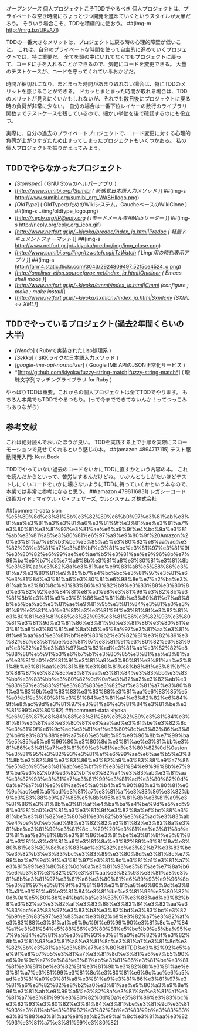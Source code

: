 *オープンソース* 個人プロジェクトこそTDDでやるべき
個人プロジェクトは、プライベートな空き時間にちょっとづつ開発を進めていくというスタイルが大半だろう。
そういう場合こそ、TDDを積極的に使おう。
 ##(img-m http://mrg.bz/UKvA7I)

TDDの一番大きなメリットは、プロジェクトに戻る時の心理的障壁が低いこと。
これは、自分のプライベートな時間を使って自主的に進めていくプロジェクトでは、特に重要だ。
全てを頭の中にいれてなくてもプロジェクトに戻って、コードに手を入れることができるので、気軽にコードを変更できる。
大量のテストケースが、コードを守ってくれているおかげだ。

時間が細切れになり、まとまった時間があまり取れない場合は、特にTDDのメリットを感じることができる。
ドカッとまとまった時間が取れる場合は、TDDのメリットが見えにくいかもしれないが、それでも数日後にプロジェクトに戻る時の負荷が非常に少ない。
自分の場合は一番下位レイヤーの数行のライブラリ関数までテストケースを残しているので、細かい挙動を後で確認するのにも役立つ。

実際に、自分の過去のプライベートプロジェクトで、コード変更に対する心理的負荷が上がりすぎたため止まってしまったプロジェクトもいくつかある。
私の個人プロジェクトを振りかえってみよう。

## TDDでやらなかったプロジェクト
- *[Stowspec*] ( GNU Stowのヘルパーアプリ )
- *[http://www.sumibi.org/|Sumibi ( 新感覚日本語入力メソッド )*]
    ##(img-s http://www.sumibi.org/sumibi_org_WASHIlogo.png)
- *[OldType*] ( OldTypeのためのWikiシステム。GaucheベースのWikiClone )
    ##(img-s ../img/oldtype_logo.png)
- *[http://r.eply.org/|R@eply.org ( iモードメール専用Webリーダー )*]
    ##(img-s http://r.eply.org/eply_org_icon.gif)
- *[http://www.netfort.gr.jp/~kiyoka/predoc/index_ja.html|Predoc ( 軽量ドキュメントフォーマット )*]
    ##(img-s http://www.netfort.gr.jp/~kiyoka/predoc/img/img_close.png)
- *[http://www.sumibi.org/lingr/tzwatch.cgi|TzWatch ( Lingr用の時刻表示アプリ )*]
    ##(img-s http://farm4.static.flickr.com/3043/2924809497_52f5ce4524_o.png)
- *[http://oneliner-elisp.sourceforge.net/index_ja.html|Oneliner ( Emacs shell mode )*]
- *[http://www.netfort.gr.jp/~kiyoka/cmmi/index_ja.html|Cmmi (configure ; make ; make install)*]
- *[http://www.netfort.gr.jp/~kiyoka/sxmlcnv/index_ja.html|Sxmlcnv (SXML <-> XML)*]

## TDDでやっているプロジェクト(過去2年間くらいの大半)
- *[Nendo*]    ( Rubyで実装されたLisp処理系 )
- *[Sekka*]    ( SKKライクな日本語入力メソッド )
- *[google-ime-api-normalizer*] ( Google IME APIのJSON正常化サービス )
- *[http://github.com/kiyoka/fuzzy-string-match|fuzzy-string-match*] ( 曖昧文字列マッチングライブラリ for Ruby )

やっぱりTDDは重要。これからの個人プロジェクトは全てTDDでやります。
もちろん本業でもTDDでやるつもり。(って今までできてないんか！ってつっこみもありながら)

## 参考文献
 これは絶対読んでおいたほうが良い。
 TDDを実践する上で手順を実際にスローモーションで見せてくれるという感じの本。
 ##(amazon 4894717115)  テスト駆動開発入門: Kent Beck

 TDDでやっていない過去のコードをいかにTDDに直すかという内容の本。
 これを読んだからといって、苦労はするんだけどね。
 いかんともしがたいほどテストしにくいコードをいかに壊さないようにTDDに持っていくかという本なので、本業では非常に参考になると思う。
 ##(amazon 4798116831)  レガシーコード改善ガイド : マイケル・C・フェザーズ, ウルシステム
ズ株式会社

##(comment-data sion %e5%89%8d%e3%81%8b%e3%82%89%e6%b0%97%e3%81%ab%e3%81%aa%e3%81%a3%e3%81%a6%e3%81%9f%e3%81%ae%e3%81%a7%e3%80%81%e3%81%93%e3%81%ae%e6%a9%9f%e4%bc%9a%e3%81%ab%e3%81%a8%e3%80%81%e6%97%a9%e9%80%9f%20Amazon%20%e3%81%a7%e8%b3%bc%e5%85%a5%e3%80%82%e8%aa%ad%e3%82%93%e3%81%a7%e3%81%bf%e3%81%be%e3%81%97%e3%81%9f%e3%80%82%e6%99%ae%e6%ae%b5%e3%81%ae%e9%96%8b%e7%99%ba%e5%b7%a5%e7%a8%8b%e3%81%a8%e3%80%81%e3%81%8b%e3%81%aa%e3%82%8a%e3%81%ae%e9%83%a8%e5%88%86%e3%81%a7%e3%80%81%e9%85%b7%e4%bc%bc%e3%81%97%e3%81%a6%e3%81%84%e3%81%a6%e3%80%81%e6%98%8e%e7%a2%ba%e3%81%ab%e3%80%8c%e3%83%86%e3%82%b9%e3%83%88%e3%80%8d%e3%82%92%e6%84%8f%e8%ad%98%e3%81%99%e3%82%8b%e3%81%8b%e3%81%a9%e3%81%86%e3%81%8b%e3%80%81%e7%a8%8b%e5%ba%a6%e3%81%ae%e9%81%95%e3%81%84%e3%81%a0%e3%81%91%e3%81%a0%e3%81%a3%e3%81%9f%e3%81%9f%e3%82%81%e3%80%81%e3%81%86%e3%82%93%e3%81%86%e3%82%93%e3%80%81%e3%81%9d%e3%81%86%e3%81%9d%e3%81%86%e3%80%81%e3%81%a8%e3%80%81%e6%8a%b5%e6%8a%97%e3%81%aa%e3%81%8f%e8%aa%ad%e3%81%bf%e9%80%b2%e3%82%81%e3%82%89%e3%82%8c%e3%81%be%e3%81%97%e3%81%9f%e3%80%82%e3%83%9a%e3%82%a2%e3%83%97%e3%83%ad%e3%81%ab%e3%82%82%e8%88%88%e5%91%b3%e6%b7%b1%e3%80%85%e3%81%aa%e3%81%ae%e3%81%a0%e3%81%91%e3%81%a9%e3%80%81%e3%81%aa%e3%81%8b%e3%81%aa%e3%81%8b%e3%80%81%e8%b8%8f%e3%81%bf%e5%88%87%e3%82%8c%e3%81%aa%e3%81%84%e3%83%bb%e3%83%bb%e3%83%bb%e3%80%82%0d%0a%e3%82%a2%e3%82%ab%e3%83%87%e3%83%9f%e3%83%83%e3%82%af%e3%81%a7%e3%80%81%e3%83%9b%e3%83%83%e3%83%88%e3%81%aa%e6%83%85%e5%a0%b1%e3%80%81%e3%81%84%e3%81%a4%e3%82%82%e6%84%9f%e8%ac%9d%e3%81%97%e3%81%a6%e3%81%84%e3%81%be%e3%81%99%e3%80%82)
##(comment-data kiyoka %e6%96%87%e8%84%88%e3%81%8b%e3%82%89%e3%81%84%e3%81%8f%e3%81%a8%e3%80%81%e8%aa%ad%e3%81%be%e3%82%8c%e3%81%9f%e6%9c%ac%e3%81%af%e3%80%8c%e3%83%86%e3%82%b9%e3%83%88%e9%a7%86%e5%8b%95%e9%96%8b%e7%99%ba%e5%85%a5%e9%96%80%e3%80%8d%e3%81%ae%e3%81%bb%e3%81%86%e3%81%a7%e3%81%99%e3%81%ad%e3%80%82%0d%0asion%e3%81%95%e3%82%93%e3%81%af%e6%99%ae%e6%ae%b5%e3%81%8b%e3%82%89%e3%83%86%e3%82%b9%e3%83%88%e9%a7%86%e5%8b%95%e3%81%ab%e8%bf%91%e3%81%84%e9%96%8b%e7%99%ba%e3%82%b9%e3%82%bf%e3%82%a4%e3%83%ab%e3%81%aa%e3%82%93%e3%81%a7%e3%81%99%e3%81%ad%e3%80%82%0d%0a%e7%a7%81%e3%81%ae%e5%a0%b4%e5%90%88%e3%80%81%e6%9c%ac%e6%a5%ad%e3%81%a7%e3%81%af%e3%83%86%e3%82%b9%e3%83%88%e9%a7%86%e5%8b%95%e3%81%8b%e3%81%a9%e3%81%86%e3%81%8b%e3%81%af%e4%ba%ba%e4%be%9d%e5%ad%98%e3%81%a0%e3%81%a3%e3%81%9f%e3%82%8a%ef%bc%88%e3%81%be%e3%81%82%e3%80%81%e3%82%b9%e3%82%ad%e3%83%ab%e4%be%9d%e5%ad%98%e3%82%82%e3%81%82%e3%82%8a%e3%81%be%e3%81%99%e3%81%8c...%29%20%e3%81%aa%e3%81%8b%e3%81%aa%e3%81%8b%e3%81%86%e3%81%be%e3%81%8f%e3%81%84%e3%81%a3%e3%81%a6%e3%81%8a%e3%82%89%e3%81%9a%e3%80%81%e3%80%8c%e3%83%ac%e3%82%ac%e3%82%b7%e3%83%bc%e3%82%b3%e3%83%bc%e3%83%89%e3%80%8d%e3%81%8c%e7%99%ba%e7%94%9f%e3%81%97%e3%81%8c%e3%81%a1%e3%81%a7%e3%81%99%e3%80%82%0d%0a%e3%81%93%e3%81%ae%e7%8a%b6%e6%b3%81%e3%82%92%e3%81%aa%e3%82%93%e3%81%a8%e3%81%8b%e3%81%97%e3%81%a6%e3%80%81%e6%89%93%e9%96%8b%e3%81%97%e3%81%9f%e3%81%84%e3%81%a8%e6%80%9d%e3%81%a3%e3%81%a6%e3%81%84%e3%81%be%e3%81%99%e3%80%82%0d%0a%e5%80%8b%e4%ba%ba%e3%83%97%e3%83%ad%e3%82%b8%e3%82%a7%e3%82%af%e3%83%88%e3%82%84%e3%82%aa%e3%83%bc%e3%83%97%e3%83%b3%e3%82%bd%e3%83%bc%e3%82%b9%e3%83%97%e3%83%ad%e3%82%b8%e3%82%a7%e3%82%af%e3%83%88%e3%81%af%e6%9c%9f%e9%99%90%e3%81%8c%e7%84%a1%e3%81%84%e5%88%86%e3%80%81%e5%be%b9%e5%ba%95%e7%9a%84%e3%81%ab%e3%81%93%e3%81%a0%e3%82%8f%e3%82%8b%e3%81%93%e3%81%a8%e3%81%8c%e3%81%a7%e3%81%8d%e3%82%8b%e3%81%ae%e3%81%a7%e3%80%81TDD%e3%82%92%e5%ae%9f%e8%b7%b5%e3%81%a7%e3%81%8d%e3%81%a6%e7%b5%90%e6%9e%9c%e7%9a%84%e3%81%ab%e3%81%86%e3%81%be%e3%81%8f%e3%81%be%e3%82%8f%e3%81%9b%e3%82%8b%e3%81%ae%e3%81%a7%e3%81%99%e3%81%8c%e3%80%81%e6%9c%ac%e6%a5%ad%e3%81%a0%e3%81%a8%e3%81%a9%e3%81%86%e3%81%97%e3%81%a6%e3%82%82%e8%b2%a0%e3%81%ae%e9%80%a3%e9%8e%96%e3%81%ab%e9%99%a5%e3%82%8a%e3%81%8c%e3%81%a1%e3%81%a7%e3%81%99%e3%80%82%0d%0a%e3%81%86%e3%83%bc%e3%82%93%e3%80%82%e3%81%84%e3%81%be%e3%81%9d%e3%81%93%e3%81%ab%e3%81%82%e3%82%8b%e3%83%9b%e3%83%83%e3%83%88%e3%81%aa%e8%aa%b2%e9%a1%8c%e3%81%aa%e3%82%93%e3%81%a7%e3%81%99%e3%80%82)
